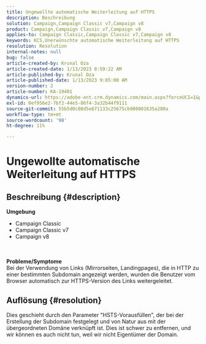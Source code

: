 ```yaml
---
title: Ungewollte automatische Weiterleitung auf HTTPS
description: Beschreibung
solution: Campaign,Campaign Classic v7,Campaign v8
product: Campaign,Campaign Classic v7,Campaign v8
applies-to: Campaign Classic,Campaign Classic v7,Campaign v8
keywords: KCS,Unerwünschte automatische Weiterleitung auf HTTPS
resolution: Resolution
internal-notes: null
bug: false
article-created-by: Krunal Oza
article-created-date: 1/13/2023 8:59:22 AM
article-published-by: Krunal Oza
article-published-date: 1/13/2023 9:05:00 AM
version-number: 2
article-number: KA-19401
dynamics-url: https://adobe-ent.crm.dynamics.com/main.aspx?forceUCI=1&pagetype=entityrecord&etn=knowledgearticle&id=573cae90-2093-ed11-aad1-6045bd006793
exl-id: 0ef956e2-7bf2-44e5-86f4-3a32b44f9111
source-git-commit: 55b5d0c08d5e671133c25675cb980001635a280a
workflow-type: tm+mt
source-wordcount: '98'
ht-degree: 11%

---
```


# Ungewollte automatische Weiterleitung auf HTTPS

## Beschreibung {#description}

<b>Umgebung</b>
- Campaign Classic
- Campaign Classic v7
- Campaign v8

<br> <br><b>Probleme/Symptome</b><br>Bei der Verwendung von Links (Mirrorseiten, Landingpages), die in HTTP zu einer bestimmten Subdomain angezeigt werden, wurden die Benutzer vom Browser automatisch zur HTTPS-Version des Links weitergeleitet.

## Auflösung {#resolution}


Dies geschieht durch den Parameter &quot;HSTS-Vorausfüllen&quot;, der bei der Erstellung der Subdomain festgelegt und von Natur aus mit der übergeordneten Domäne verknüpft ist. Dies ist schwer zu entfernen, und wir können es auch nicht tun, weil wir nicht Eigentümer der Domain.
